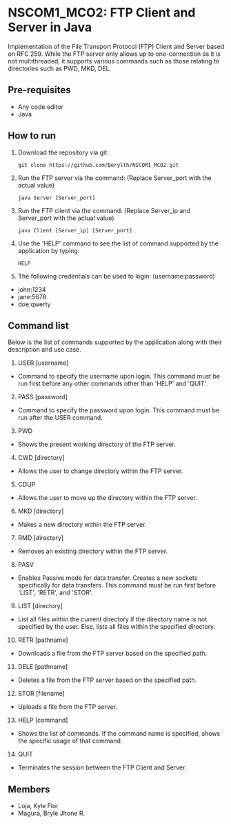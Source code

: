# NSCOM1_MCO2: FTP Client and Server in Java 
Implementation of the File Transport Protocol (FTP) Client and Server based on RFC 259. While the FTP server only allows up to one-connection as it is not multithreaded, it supports various commands such as those relating to directories such as PWD, MKD, DEL. 

## Pre-requisites
- Any code editor
- Java

## How to run
1) Download the repository via git:  
    ```
    git clone https://github.com/Berylth/NSCOM1_MCO2.git
    ```

2) Run the FTP server via the command: (Replace Server_port with the actual value)
    ```
    java Server [Server_port]
    ```

3) Run the FTP client via the command: (Replace Server_ip and Server_port with the actual value)
    ```
    java Client [Server_ip] [Server_port]
    ```

4) Use the 'HELP' command to see the list of command supported by the application by typing:
    ```
    HELP
    ```

5) The following credentials can be used to login: (username:password)
- john:1234 
- jane:5678
- doe:qwerty
  
## Command list
Below is the list of commands supported by the application along with their description and use case.

1) USER [username]
  - Command to specify the username upon login. This command must be run first before any other commands other than 'HELP' and 'QUIT'.
2) PASS [password]
  - Command to specify the password upon login. This command must be run after the USER command.
3) PWD
  - Shows the present working directory of the FTP server.
4) CWD [directory]
  - Allows the user to change directory within the FTP server.
5) CDUP
  - Allows the user to move up the directory within the FTP server.
6) MKD [directory]
  - Makes a new directory within the FTP server.
7) RMD [directory]
  - Removes an existing directory within the FTP server.
8) PASV
  - Enables Passive mode for data transfer. Creates a new sockets specifically for data transfers. This command must be run first before 'LIST', 'RETR', and 'STOR'.
9) LIST [directory]
  - List all files within the current directory if the directory name is not specified by the user. Else, lists all files within the specified directory.
10) RETR [pathname]
  - Downloads a file from the FTP server based on the specified path.
11) DELE [pathname]
  - Deletes a file from the FTP server based on the specified path.
12) STOR [filename]
  - Uploads a file from the FTP server.
13) HELP [command]
  - Shows the list of commands. If the command name is specified, shows the specific usage of that command.
14) QUIT
  - Terminates the session between the FTP Client and Server.
  
## Members
- Loja, Kyle Flor
- Magura, Bryle Jhone R.
